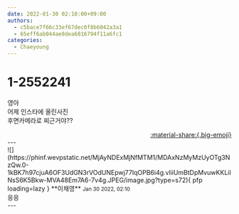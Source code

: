 ```yaml
---
date: 2022-01-30 02:10:00+09:00
authors:
  - c5bace7f66c33ef67dec0f8b6042a3a1
  - 65eff6ab044ae8dea6816794f11a6fc1
categories:
  - Chaeyoung
---
```


# 1-2552241

<div class="post-container" markdown="1">
<div class="content-container md-sidebar__scrollwrap" markdown="1">

영아<br>어제 인스타에 올린사진<br>후면카메라로 찌근거야??

</div>
</div>

<div style="text-align: right;" markdown="1">
<a href="https://weverse.io/fromis9/fanpost/1-2552241" style="text-align: right;">:material-share:{.big-emoji}</a>
</div>
---

<div class="comments-container md-sidebar__scrollwrap" markdown="1">
<div class="comment" markdown="1">
<div class='id-container' markdown="1">
![](https://phinf.wevpstatic.net/MjAyNDExMjNfMTM1/MDAxNzMyMzUyOTg3NzQw.0-1kBK7h97cjuA6OF3UdGN3rVOdUNEpwj77IqOPB6i4g.vliiUmBtDpMvuwKKLiINsS6K5Bkw-MVA48Em7A6-7v4g.JPEG/image.jpg?type=s72){ pfp loading=lazy }
**<span class="artist">이채영</span>** <small>Jan 30 2022, 02:10</small><br>
</div>
<div class='comment-body' markdown="1">
응응
</div>
</div>
</div>
---
